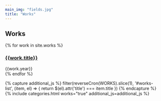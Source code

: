 ```yaml
---
main_img: "fields.jpg"
title: "Works"
---
```


## Works

<div id="works-list">
{% for work in site.works %}
<div class="row" title="{{work.title}}">
  <div class="col-sm-12">
    <h3>
      <a href="{{work.url}}">{{work.title}}</a>
    </h3>
    <span>{{work.year}}</span>
  </div>
</div>
{% endfor %}
</div>

{% capture additional_js %}
  filter(reverseCron(WORKS).slice(1), '#works-list', (item, el) => {
    return $(el).attr('title') === item.title
  })
{% endcapture %}
{% include categories.html works="true" additional_js=additional_js %}
